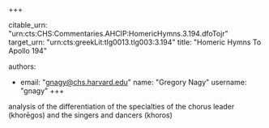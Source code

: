 +++


citable_urn: "urn:cts:CHS:Commentaries.AHCIP:HomericHymns.3.194.dfoTojr"
target_urn: "urn:cts:greekLit:tlg0013.tlg003:3.194"
title: "Homeric Hymns To Apollo 194"

authors:
- email: "gnagy@chs.harvard.edu"
  name: "Gregory Nagy"
  username: "gnagy"
+++

<p>analysis of the differentiation of the specialties of the chorus leader (khorēgos) and the singers and dancers (khoros)</p>